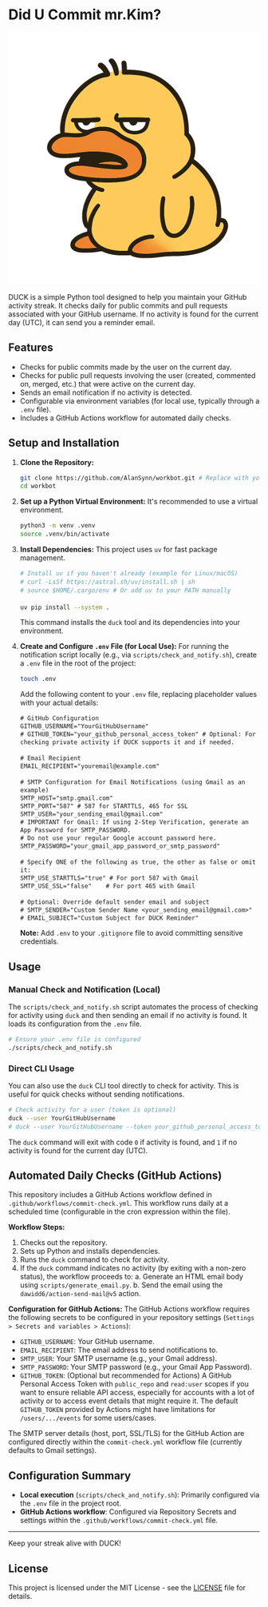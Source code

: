 # **D**id **U** **C**ommit mr.**K**im?

<p align="center">
  <img src="assets/img/lazy_duck.png" alt="Lazy Duck Logo">
</p>

DUCK is a simple Python tool designed to help you maintain your GitHub activity streak. It checks daily for public commits and pull requests associated with your GitHub username. If no activity is found for the current day (UTC), it can send you a reminder email.

## Features

*   Checks for public commits made by the user on the current day.
*   Checks for public pull requests involving the user (created, commented on, merged, etc.) that were active on the current day.
*   Sends an email notification if no activity is detected.
*   Configurable via environment variables (for local use, typically through a `.env` file).
*   Includes a GitHub Actions workflow for automated daily checks.

## Setup and Installation

1.  **Clone the Repository:**
    ```bash
    git clone https://github.com/AlanSynn/workbot.git # Replace with your repo URL if different
    cd workbot
    ```

2.  **Set up a Python Virtual Environment:**
    It's recommended to use a virtual environment.
    ```bash
    python3 -m venv .venv
    source .venv/bin/activate
    ```

3.  **Install Dependencies:**
    This project uses `uv` for fast package management.
    ```bash
    # Install uv if you haven't already (example for Linux/macOS)
    # curl -LsSf https://astral.sh/uv/install.sh | sh
    # source $HOME/.cargo/env # Or add uv to your PATH manually

    uv pip install --system .
    ```
    This command installs the `duck` tool and its dependencies into your environment.

4.  **Create and Configure `.env` File (for Local Use):**
    For running the notification script locally (e.g., via `scripts/check_and_notify.sh`), create a `.env` file in the root of the project:
    ```bash
    touch .env
    ```
    Add the following content to your `.env` file, replacing placeholder values with your actual details:

    ```env
    # GitHub Configuration
    GITHUB_USERNAME="YourGitHubUsername"
    # GITHUB_TOKEN="your_github_personal_access_token" # Optional: For checking private activity if DUCK supports it and if needed.

    # Email Recipient
    EMAIL_RECIPIENT="youremail@example.com"

    # SMTP Configuration for Email Notifications (using Gmail as an example)
    SMTP_HOST="smtp.gmail.com"
    SMTP_PORT="587" # 587 for STARTTLS, 465 for SSL
    SMTP_USER="your_sending_email@gmail.com"
    # IMPORTANT for Gmail: If using 2-Step Verification, generate an App Password for SMTP_PASSWORD.
    # Do not use your regular Google account password here.
    SMTP_PASSWORD="your_gmail_app_password_or_smtp_password"

    # Specify ONE of the following as true, the other as false or omit it:
    SMTP_USE_STARTTLS="true" # For port 587 with Gmail
    SMTP_USE_SSL="false"    # For port 465 with Gmail

    # Optional: Override default sender email and subject
    # SMTP_SENDER="Custom Sender Name <your_sending_email@gmail.com>"
    # EMAIL_SUBJECT="Custom Subject for DUCK Reminder"
    ```
    **Note:** Add `.env` to your `.gitignore` file to avoid committing sensitive credentials.

## Usage

### Manual Check and Notification (Local)

The `scripts/check_and_notify.sh` script automates the process of checking for activity using `duck` and then sending an email if no activity is found. It loads its configuration from the `.env` file.

```bash
# Ensure your .env file is configured
./scripts/check_and_notify.sh
```

### Direct CLI Usage

You can also use the `duck` CLI tool directly to check for activity. This is useful for quick checks without sending notifications.

```bash
# Check activity for a user (token is optional)
duck --user YourGitHubUsername
# duck --user YourGitHubUsername --token your_github_personal_access_token
```
The `duck` command will exit with code `0` if activity is found, and `1` if no activity is found for the current day (UTC).

## Automated Daily Checks (GitHub Actions)

This repository includes a GitHub Actions workflow defined in `.github/workflows/commit-check.yml`. This workflow runs daily at a scheduled time (configurable in the cron expression within the file).

**Workflow Steps:**
1.  Checks out the repository.
2.  Sets up Python and installs dependencies.
3.  Runs the `duck` command to check for activity.
4.  If the `duck` command indicates no activity (by exiting with a non-zero status), the workflow proceeds to:
    a.  Generate an HTML email body using `scripts/generate_email.py`.
    b.  Send the email using the `dawidd6/action-send-mail@v5` action.

**Configuration for GitHub Actions:**
The GitHub Actions workflow requires the following secrets to be configured in your repository settings (`Settings > Secrets and variables > Actions`):

*   `GITHUB_USERNAME`: Your GitHub username.
*   `EMAIL_RECIPIENT`: The email address to send notifications to.
*   `SMTP_USER`: Your SMTP username (e.g., your Gmail address).
*   `SMTP_PASSWORD`: Your SMTP password (e.g., your Gmail App Password).
*   `GITHUB_TOKEN`: (Optional but recommended for Actions) A GitHub Personal Access Token with `public_repo` and `read:user` scopes if you want to ensure reliable API access, especially for accounts with a lot of activity or to access event details that might require it. The default `GITHUB_TOKEN` provided by Actions might have limitations for `/users/.../events` for some users/cases.

The SMTP server details (host, port, SSL/TLS) for the GitHub Action are configured directly within the `commit-check.yml` workflow file (currently defaults to Gmail settings).

## Configuration Summary

*   **Local execution** (`scripts/check_and_notify.sh`): Primarily configured via the `.env` file in the project root.
*   **GitHub Actions workflow**: Configured via Repository Secrets and settings within the `.github/workflows/commit-check.yml` file.

---

Keep your streak alive with DUCK!

## License

This project is licensed under the MIT License - see the [LICENSE](LICENSE) file for details.